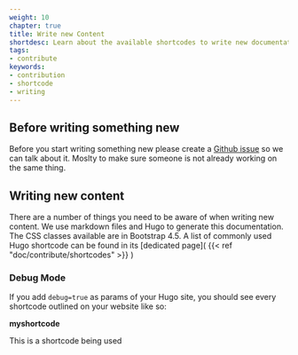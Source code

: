 ```yaml
---
weight: 10
chapter: true
title: Write new Content
shortdesc: Learn about the available shortcodes to write new documentation.
tags:
- contribute
keywords:
- contribution
- shortcode
- writing
---
```


## Before writing something new

Before you start writing something new please create a [Github issue](https://github.com/CleverCloud/doc.clever-cloud.com/issues) so we can talk about it. Moslty to make sure someone is not already working on the same thing.

## Writing new content

There are a number of things you need to be aware of when writing new content. We use markdown files and Hugo to generate this documentation. The CSS classes available are in Bootstrap 4.5. A list of commonly used Hugo shortcode can be found in its [dedicated page]( {{< ref "doc/contribute/shortcodes" >}} )


### Debug Mode

If you add `debug=true` as params of your Hugo site, you should see every shortcode outlined on your website like so:

<div class="shortcode-debug"><strong>myshortcode </strong><p>This is a shortcode being used</div>